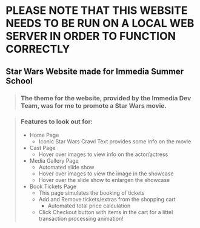 # **PLEASE NOTE THAT THIS WEBSITE NEEDS TO BE RUN ON A LOCAL WEB SERVER IN ORDER TO FUNCTION CORRECTLY**

## Star Wars Website made for Immedia Summer School

> ### The theme for the website, provided by the Immedia Dev Team, was for me to promote a Star Wars movie.

> ### Features to look out for:
>
> - Home Page
>   - Iconic Star Wars Crawl Text provides some info on the movie
> - Cast Page
>   - Hover over images to view info on the actor/actress
> - Media Gallery Page
>   - Automated slide show
>   - Hover over images to view the image in the showcase
>   - Hover over the slide show to enlargen the showcase
> - Book Tickets Page
>   - This page simulates the booking of tickets
>   - Add and Remove tickets/extras from the shopping cart
>     - Automated total price calculation
>   - Click Checkout button with items in the cart for a littel transaction processing animation!
